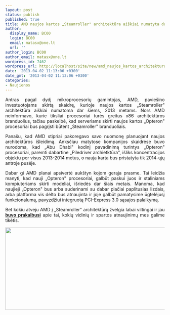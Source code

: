 ```yaml
---
layout: post
status: publish
published: true
title: AMD naujos kartos „Steamroller" architektūra aiškiai numatyta dar šiems metams
author:
  display_name: BC00
  login: BC00
  email: matasx@one.lt
  url: ''
author_login: BC00
author_email: matasx@one.lt
wordpress_id: 7462
wordpress_url: http://localhost/site/new/amd_naujos_kartos_architektura_steamroller_aiskiai_numatyta_dar_siems_metams/
date: '2013-04-02 11:13:06 +0300'
date_gmt: '2013-04-02 11:13:06 +0300'
categories:
- Naujienos
---
```

<p style="text-align: justify;">
	Antras pagal dydį mikroprocesorių gamintojas, AMD, pavie&scaron;ino investuotojams skirtą skaidrę, kurioje naujos kartos &bdquo;Steamroller&quot; architektūra ai&scaron;kiai numatoma dar &scaron;iems, 2013 metams. Nors AMD neinformavo, kurie tiksliai procesoriai turės greitus x86 architektūros branduolius, tačiau paskelbė, kad serveriams skirti naujos kartos &bdquo;Opteron&quot; procesoriai bus pagrįsti būtent &bdquo;Steamroller&quot; branduoliais.</p>
<p style="text-align: justify;">
	Pana&scaron;u, kad AMD stipriai pakoregavo savo nuomonę planuojant naujos architektūros i&scaron;leidimą. Anksčiau matytose kompanijos skaidrėse buvo nurodoma, kad &bdquo;Abu Dhabi&quot; kodinį pavadinimą turintys &bdquo;Opteron&quot; procesoriai, paremti dabartine &bdquo;Piledriver archietktūra&quot;, i&scaron;liks koncentracijos objektu per visus 2013-2014 metus, o nauja karta bus pristatyta tik 2014-ųjų antroje pusėje.</p>
<p style="text-align: justify;">
	Dabar gi AMD planai apsivertė auk&scaron;tyn kojom gerąja prasme. Tai leidžia manyti, kad nauji &bdquo;Opteron&quot; procesoriai, galbūt paskui juos ir staliniams kompiuteriams skirti modeliai, i&scaron;riedės dar &scaron;iais metais. Manoma, kad naujieji &bdquo;Opteron&quot; bus arba suderinami su dabar plačiai paplitusias lizdais, arba platforma vis dėlto bus atnaujinta ir joje galbūt pamatysime ūgtelėjusį funkcionalumą, pavyzdžiui integruotą PCI-Express 3.0 sąsajos palaikymą.</p>
<p style="text-align: justify;">
	Bet kokiu atveju AMD į &bdquo;Steamroller&quot; architektūrą žvelgia labai viltingai ir jau <a href="http://www.technews.lt/tekstas/amd_prakalbo_ir_apie_steamroller_architektura.html;;"><strong>buvo prakalbusi</strong></a> apie tai, kokių vidinių ir spartos atnaujinimų mes galime tikėtis.</p>
<p style="text-align: justify;">
	<a href="http://technews.lt/userfiles/amd_opteron_plans_roadmap_steamroller.jpg"><img alt="" src="http://technews.lt/userfiles/amd_opteron_plans_roadmap_steamroller.jpg" style="width: 520px; height: 261px;" /></a></p>
